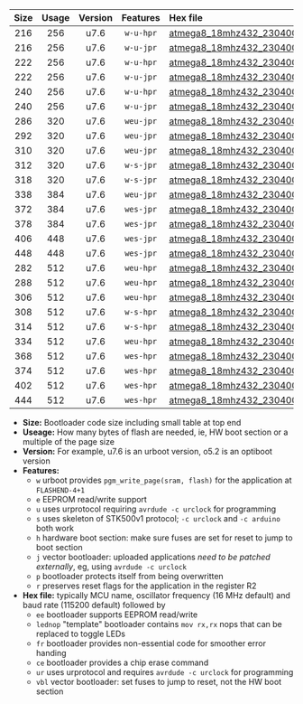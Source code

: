 |Size|Usage|Version|Features|Hex file|
|:-:|:-:|:-:|:-:|:--|
|216|256|u7.6|`w-u-hpr`|[atmega8_18mhz432_230400bps_ur.hex](https://raw.githubusercontent.com/stefanrueger/urboot/main/atmega8_18mhz432_230400bps_ur.hex)|
|216|256|u7.6|`w-u-jpr`|[atmega8_18mhz432_230400bps_ur_vbl.hex](https://raw.githubusercontent.com/stefanrueger/urboot/main/atmega8_18mhz432_230400bps_ur_vbl.hex)|
|222|256|u7.6|`w-u-hpr`|[atmega8_18mhz432_230400bps_lednop_ur.hex](https://raw.githubusercontent.com/stefanrueger/urboot/main/atmega8_18mhz432_230400bps_lednop_ur.hex)|
|222|256|u7.6|`w-u-jpr`|[atmega8_18mhz432_230400bps_lednop_ur_vbl.hex](https://raw.githubusercontent.com/stefanrueger/urboot/main/atmega8_18mhz432_230400bps_lednop_ur_vbl.hex)|
|240|256|u7.6|`w-u-hpr`|[atmega8_18mhz432_230400bps_lednop_fr_ur.hex](https://raw.githubusercontent.com/stefanrueger/urboot/main/atmega8_18mhz432_230400bps_lednop_fr_ur.hex)|
|240|256|u7.6|`w-u-jpr`|[atmega8_18mhz432_230400bps_lednop_fr_ur_vbl.hex](https://raw.githubusercontent.com/stefanrueger/urboot/main/atmega8_18mhz432_230400bps_lednop_fr_ur_vbl.hex)|
|286|320|u7.6|`weu-jpr`|[atmega8_18mhz432_230400bps_ee_ur_vbl.hex](https://raw.githubusercontent.com/stefanrueger/urboot/main/atmega8_18mhz432_230400bps_ee_ur_vbl.hex)|
|292|320|u7.6|`weu-jpr`|[atmega8_18mhz432_230400bps_ee_lednop_ur_vbl.hex](https://raw.githubusercontent.com/stefanrueger/urboot/main/atmega8_18mhz432_230400bps_ee_lednop_ur_vbl.hex)|
|310|320|u7.6|`weu-jpr`|[atmega8_18mhz432_230400bps_ee_lednop_fr_ur_vbl.hex](https://raw.githubusercontent.com/stefanrueger/urboot/main/atmega8_18mhz432_230400bps_ee_lednop_fr_ur_vbl.hex)|
|312|320|u7.6|`w-s-jpr`|[atmega8_18mhz432_230400bps_vbl.hex](https://raw.githubusercontent.com/stefanrueger/urboot/main/atmega8_18mhz432_230400bps_vbl.hex)|
|318|320|u7.6|`w-s-jpr`|[atmega8_18mhz432_230400bps_lednop_vbl.hex](https://raw.githubusercontent.com/stefanrueger/urboot/main/atmega8_18mhz432_230400bps_lednop_vbl.hex)|
|338|384|u7.6|`weu-jpr`|[atmega8_18mhz432_230400bps_ee_lednop_fr_ce_ur_vbl.hex](https://raw.githubusercontent.com/stefanrueger/urboot/main/atmega8_18mhz432_230400bps_ee_lednop_fr_ce_ur_vbl.hex)|
|372|384|u7.6|`wes-jpr`|[atmega8_18mhz432_230400bps_ee_vbl.hex](https://raw.githubusercontent.com/stefanrueger/urboot/main/atmega8_18mhz432_230400bps_ee_vbl.hex)|
|378|384|u7.6|`wes-jpr`|[atmega8_18mhz432_230400bps_ee_lednop_vbl.hex](https://raw.githubusercontent.com/stefanrueger/urboot/main/atmega8_18mhz432_230400bps_ee_lednop_vbl.hex)|
|406|448|u7.6|`wes-jpr`|[atmega8_18mhz432_230400bps_ee_lednop_fr_vbl.hex](https://raw.githubusercontent.com/stefanrueger/urboot/main/atmega8_18mhz432_230400bps_ee_lednop_fr_vbl.hex)|
|448|448|u7.6|`wes-jpr`|[atmega8_18mhz432_230400bps_ee_lednop_fr_ce_vbl.hex](https://raw.githubusercontent.com/stefanrueger/urboot/main/atmega8_18mhz432_230400bps_ee_lednop_fr_ce_vbl.hex)|
|282|512|u7.6|`weu-hpr`|[atmega8_18mhz432_230400bps_ee_ur.hex](https://raw.githubusercontent.com/stefanrueger/urboot/main/atmega8_18mhz432_230400bps_ee_ur.hex)|
|288|512|u7.6|`weu-hpr`|[atmega8_18mhz432_230400bps_ee_lednop_ur.hex](https://raw.githubusercontent.com/stefanrueger/urboot/main/atmega8_18mhz432_230400bps_ee_lednop_ur.hex)|
|306|512|u7.6|`weu-hpr`|[atmega8_18mhz432_230400bps_ee_lednop_fr_ur.hex](https://raw.githubusercontent.com/stefanrueger/urboot/main/atmega8_18mhz432_230400bps_ee_lednop_fr_ur.hex)|
|308|512|u7.6|`w-s-hpr`|[atmega8_18mhz432_230400bps.hex](https://raw.githubusercontent.com/stefanrueger/urboot/main/atmega8_18mhz432_230400bps.hex)|
|314|512|u7.6|`w-s-hpr`|[atmega8_18mhz432_230400bps_lednop.hex](https://raw.githubusercontent.com/stefanrueger/urboot/main/atmega8_18mhz432_230400bps_lednop.hex)|
|334|512|u7.6|`weu-hpr`|[atmega8_18mhz432_230400bps_ee_lednop_fr_ce_ur.hex](https://raw.githubusercontent.com/stefanrueger/urboot/main/atmega8_18mhz432_230400bps_ee_lednop_fr_ce_ur.hex)|
|368|512|u7.6|`wes-hpr`|[atmega8_18mhz432_230400bps_ee.hex](https://raw.githubusercontent.com/stefanrueger/urboot/main/atmega8_18mhz432_230400bps_ee.hex)|
|374|512|u7.6|`wes-hpr`|[atmega8_18mhz432_230400bps_ee_lednop.hex](https://raw.githubusercontent.com/stefanrueger/urboot/main/atmega8_18mhz432_230400bps_ee_lednop.hex)|
|402|512|u7.6|`wes-hpr`|[atmega8_18mhz432_230400bps_ee_lednop_fr.hex](https://raw.githubusercontent.com/stefanrueger/urboot/main/atmega8_18mhz432_230400bps_ee_lednop_fr.hex)|
|444|512|u7.6|`wes-hpr`|[atmega8_18mhz432_230400bps_ee_lednop_fr_ce.hex](https://raw.githubusercontent.com/stefanrueger/urboot/main/atmega8_18mhz432_230400bps_ee_lednop_fr_ce.hex)|

- **Size:** Bootloader code size including small table at top end
- **Useage:** How many bytes of flash are needed, ie, HW boot section or a multiple of the page size
- **Version:** For example, u7.6 is an urboot version, o5.2 is an optiboot version
- **Features:**
  + `w` urboot provides `pgm_write_page(sram, flash)` for the application at `FLASHEND-4+1`
  + `e` EEPROM read/write support
  + `u` uses urprotocol requiring `avrdude -c urclock` for programming
  + `s` uses skeleton of STK500v1 protocol; `-c urclock` and `-c arduino` both work
  + `h` hardware boot section: make sure fuses are set for reset to jump to boot section
  + `j` vector bootloader: uploaded applications *need to be patched externally*, eg, using `avrdude -c urclock`
  + `p` bootloader protects itself from being overwritten
  + `r` preserves reset flags for the application in the register R2
- **Hex file:** typically MCU name, oscillator frequency (16 MHz default) and baud rate (115200 default) followed by
  + `ee` bootloader supports EEPROM read/write
  + `lednop` "template" bootloader contains `mov rx,rx` nops that can be replaced to toggle LEDs
  + `fr` bootloader provides non-essential code for smoother error handing
  + `ce` bootloader provides a chip erase command
  + `ur` uses urprotocol and requires `avrdude -c urclock` for programming
  + `vbl` vector bootloader: set fuses to jump to reset, not the HW boot section
